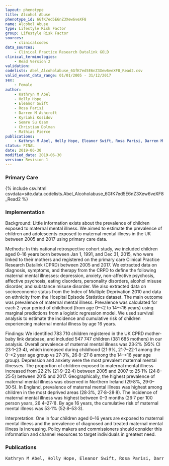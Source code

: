 ```yaml
---
layout: phenotype
title: Alcohol Abuse
phenotype_id: 6GfK7ed5E6nZ3Xew6veXF8
name: Alcohol Abuse
type: Lifestyle Risk Factor
group: Lifestyle Risk Factor
sources: 
    - clinicalcodes
data_sources:
    - Clinical Practice Research Datalink GOLD
clinical_terminologies:
    - Read Version 2
validation:
codelists: Abel_Alcoholabuse_6GfK7ed5E6nZ3Xew6veXF8_Read2.csv
valid_event_data_range: 01/01/2005 - 31/12/2017
sex:
    - Female
author:
    - Kathryn M Abel
    - Holly Hope
    - Eleanor Swift
    - Rosa Parisi
    - Darren M Ashcroft
    - Kyriaki Kosidov
    - Semre Su Osam
    - Christian Dolman
    - Mathias Pierce   
publications:
    - Kathryn M Abel, Holly Hope, Eleanor Swift, Rosa Parisi, Darren M Ashcroft, Kyriaki Kosidov, Samre Su Osam, Christian Dolman, Mathias Pierce, Prevalence of maternal mental illness among children and adolescents in the UK between 2005 and 2017: a national retrospective cohort analysis. Lancet Public Health, 4, e291–300, 2019.
status: FINAL
date: 2019-06-30
modified_date: 2019-06-30
version: Revision 1
---
```


### Primary Care

{% include csv.html csvdata=site.data.codelists.Abel_Alcoholabuse_6GfK7ed5E6nZ3Xew6veXF8_Read2 %}

### Implementation

Background:
Little information exists about the prevalence of children exposed to maternal mental illness. We aimed to estimate the prevalence of children and adolescents exposed to maternal mental illness in the UK between 2005 and 2017 using primary care data.

Methods:
In this national retrospective cohort study, we included children aged 0–16 years born between Jan 1, 1991, and Dec 31, 2015, who were linked to their mothers and registered on the primary care Clinical Practice Research Datalink (CPRD) between 2005 and 2017. We extracted data on diagnosis, symptoms, and therapy from the CRPD to define the following maternal mental illnesses: depression, anxiety, non-affective psychosis, affective psychosis, eating disorders, personality disorders, alcohol misuse disorder, and substance misuse disorder. We also extracted data on socioeconomic status from the Index of Multiple Deprivation 2010 and data on ethnicity from the Hospital Episode Statistics dataset. The main outcome was prevalence of maternal mental illness. Prevalence was calculated for each 2-year period of childhood (from age 0–<2 to 14–<16 years) using marginal predictions from a logistic regression model. We used survival analysis to estimate the incidence and cumulative risk of children experiencing maternal mental illness by age 16 years.

Findings:
We identified 783 710 children registered in the UK CPRD mother-baby link database, and included 547 747 children (381 685 mothers) in our analysis. Overall prevalence of maternal mental illness was 23·2% (95% CI 23·1–23·4), which increased during childhood (21·9%, 21·7–22·1 among the 0–<2 year age group vs 27·3%, 26·8–27·8 among the 14–<16 year age group). Depression and anxiety were the most prevalent maternal mental illnesses. The proportion of children exposed to maternal mental illness increased from 22·2% (21·9–22·4) between 2005 and 2007 to 25·1% (24·8–25·5) between 2015 and 2017. Geographically, the highest prevalence of maternal mental illness was observed in Northern Ireland (29·8%, 29·0–30·5). In England, prevalence of maternal mental illness was highest among children in the most deprived areas (28·3%, 27·8–28·8). The incidence of maternal mental illness was highest between 0–3 months (26·7 per 100 person years, 26·4–27·1). By age 16 years, the cumulative risk of maternal mental illness was 53·1% (52·8–53·3).

Interpretation:
One in four children aged 0–16 years are exposed to maternal mental illness and the prevalence of diagnosed and treated maternal mental illness is increasing. Policy makers and commissioners should consider this information and channel resources to target individuals in greatest need. 

### Publications

<pre>
Kathryn M Abel, Holly Hope, Eleanor Swift, Rosa Parisi, Darren M Ashcroft, Kyriaki Kosidov, Samre Su Osam, Christian Dolman, Mathias Pierce, Prevalence of maternal mental illness among children and adolescents in the UK between 2005 and 2017: a national retrospective cohort analysis. Lancet Public Health, 4, e291–300, 2019.
</pre>
